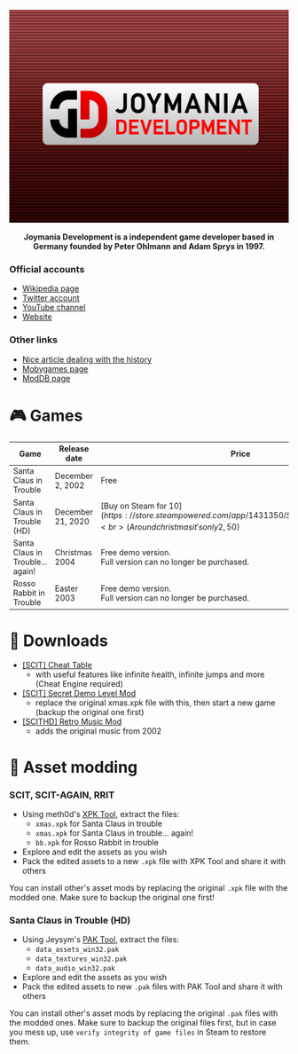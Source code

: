 <p align="center">
  <img src="./logo.jpeg" width=512 height=384>
</p>

<p align="center">
  <b>Joymania Development is a independent game developer based in Germany founded by Peter Ohlmann and Adam Sprys in 1997.</b>
</p>

### Official accounts
- [Wikipedia page](https://de.wikipedia.org/wiki/Joymania_Development)
- [Twitter account](https://twitter.com/JoymaniaD)
- [YouTube channel](https://www.youtube.com/channel/UCygzsuAGgd5Qs9bcZsNGZ6Q)
- [Website](https://joymania-games.com/)

### Other links
- [Nice article dealing with the history](https://knightsandmerchants.net/information/joymania)
- [Mobygames page](https://www.mobygames.com/company/1796/joymania-development/)
- [ModDB page](https://www.moddb.com/company/joymania-development)

# 🎮 Games

| Game | Release date | Price |
|------|--------------|-------|
| Santa Claus in Trouble | December 2, 2002 | Free | 
| Santa Claus in Trouble (HD) | December 21, 2020 | [Buy on Steam for 10$](https://store.steampowered.com/app/1431350/Santa_Claus_in_Trouble_HD/)<br>(Around christmas it's only 2,50$) |
| Santa Claus in Trouble... again! | Christmas 2004 | Free demo version.<br>Full version can no longer be purchased. |
| Rosso Rabbit in Trouble | Easter 2003 | Free demo version.<br>Full version can no longer be purchased. |


# 📂 Downloads
- [[SCIT] Cheat Table](/SCIT_v1.1.2.CT)
  - with useful features like infinite health, infinite jumps and more (Cheat Engine required)
- [[SCIT] Secret Demo Level Mod](/SECRET_DEMO_LEVEL.xpk)
  - replace the original xmas.xpk file with this, then start a new game (backup the original one first)
- [[SCITHD] Retro Music Mod](https://www.moddb.com/mods/santa-claus-in-trouble-hd-retro-music/downloads/scit-hd-retro-music)
  - adds the original music from 2002

# 👾 Asset modding
### SCIT, SCIT-AGAIN, RRIT
- Using meth0d's [XPK Tool](https://github.com/The-Meth0d/XPKTool-SantaClausInTrouble), extract the files:
  - `xmas.xpk` for Santa Claus in trouble
  - `xmas.xpk` for Santa Claus in trouble... again!
  - `bb.xpk` for Rosso Rabbit in trouble
- Explore and edit the assets as you wish
- Pack the edited assets to a new `.xpk` file with XPK Tool and share it with others

You can install other's asset mods by replacing the original `.xpk` file with the modded one. Make sure to backup the original one first!

### Santa Claus in Trouble (HD)

- Using Jeysym's [PAK Tool](https://github.com/jeysym/scit-hd-pak-tool), extract the files:
  - `data_assets_win32.pak`
  - `data_textures_win32.pak`
  - `data_audio_win32.pak`
- Explore and edit the assets as you wish
- Pack the edited assets to new `.pak` files with PAK Tool and share it with others

You can install other's asset mods by replacing the original `.pak` files with the modded ones. Make sure to backup the original files first, but in case you mess up, use `verify integrity of game files` in Steam to restore them.
